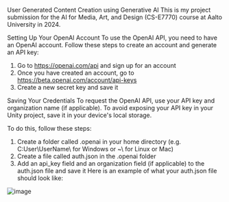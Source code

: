 User Generated Content Creation using Generative AI
This is my project submission for the AI for Media, Art, and Design (CS-E7770) course at Aalto University in 2024.

Setting Up Your OpenAI Account
To use the OpenAI API, you need to have an OpenAI account. Follow these steps to create an account and generate an API key:

1. Go to https://openai.com/api and sign up for an account
2. Once you have created an account, go to https://beta.openai.com/account/api-keys
3. Create a new secret key and save it

Saving Your Credentials
To request the OpenAI API, use your API key and organization name (if applicable). To avoid exposing your API key in your Unity project, save it in your device's local storage.

To do this, follow these steps:

1. Create a folder called .openai in your home directory (e.g. C:User\UserName\ for Windows or ~\ for Linux or Mac)
2. Create a file called auth.json in the .openai folder
3. Add an api_key field and an organization field (if applicable) to the auth.json file and save it
Here is an example of what your auth.json file should look like:

![image](https://github.com/shamitahmed/GenAI-matchingGame/assets/62556347/52cf37da-dffa-491a-87cb-54dc62dc7c03)
